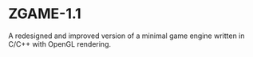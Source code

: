 # ZGAME-1.1
A redesigned and improved version of a minimal game engine written in C/C++ with OpenGL rendering.